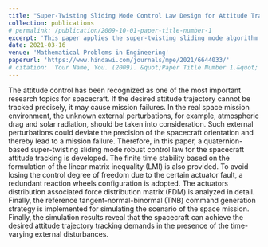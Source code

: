 ```yaml
---
title: "Super-Twisting Sliding Mode Control Law Design for Attitude Tracking Task of a Spacecraft via Reaction Wheels"
collection: publications
# permalink: /publication/2009-10-01-paper-title-number-1
excerpt: 'This paper applies the super-twisting sliding mode algorithm to design the control law for a spacecraft attitude control problem. The governing equations and the control allocation law of the pyramid type reaction wheel configuration are derived. The simulation results reveal that the superior tracking performance of the proposed controller in the presence of unknown external disturbances.'
date: 2021-03-16
venue: 'Mathematical Problems in Engineering'
paperurl: 'https://www.hindawi.com/journals/mpe/2021/6644033/'
# citation: 'Your Name, You. (2009). &quot;Paper Title Number 1.&quot; <i>Journal 1</i>. 1(1).'
---
```


The attitude control has been recognized as one of the most important research topics for spacecraft. If the desired attitude trajectory cannot be tracked precisely, it may cause mission failures. In the real space mission environment, the unknown external perturbations, for example, atmospheric drag and solar radiation, should be taken into consideration. Such external perturbations could deviate the precision of the spacecraft orientation and thereby lead to a mission failure. Therefore, in this paper, a quaternion-based super-twisting sliding mode robust control law for the spacecraft attitude tracking is developed. The finite time stability based on the formulation of the linear matrix inequality (LMI) is also provided. To avoid losing the control degree of freedom due to the certain actuator fault, a redundant reaction wheels configuration is adopted. The actuators distribution associated force distribution matrix (FDM) is analyzed in detail. Finally, the reference tangent-normal-binormal (TNB) command generation strategy is implemented for simulating the scenario of the space mission. Finally, the simulation results reveal that the spacecraft can achieve the desired attitude trajectory tracking demands in the presence of the time-varying external disturbances.
